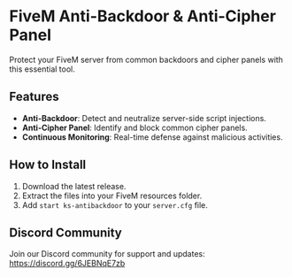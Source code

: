# FiveM Anti-Backdoor & Anti-Cipher Panel
Protect your FiveM server from common backdoors and cipher panels with this essential tool.

## Features
- **Anti-Backdoor**: Detect and neutralize server-side script injections.
- **Anti-Cipher Panel**: Identify and block common cipher panels.
- **Continuous Monitoring**: Real-time defense against malicious activities.

## How to Install
1. Download the latest release.
2. Extract the files into your FiveM resources folder.
3. Add `start ks-antibackdoor` to your `server.cfg` file.

## Discord Community
Join our Discord community for support and updates:
https://discord.gg/6JEBNqE7zb
